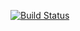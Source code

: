 [![Build Status](https://travis-ci.org/deevdz/milestone-project-4.svg?branch=master)](https://travis-ci.org/deevdz/milestone-project-4)